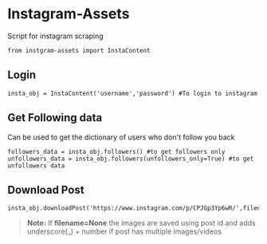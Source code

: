 # Instagram-Assets
Script for instagram scraping
```
from instgram-assets import InstaContent
```

## Login
```
insta_obj = InstaContent('username','password') #To login to instagram
```

## Get Following data 
Can be used to get the dictionary of users who don't follow you back
```
followers_data = insta_obj.followers() #to get followers only
unfollowers_data = insta_obj.followers(unfollowers_only=True) #to get unfollowers data
```

## Download Post 
```
insta_obj.downloadPost('https://www.instagram.com/p/CPJGp3Yp6wR/',filename=None) 
```
> **Note:** If **filename=None** the images are saved using post id and adds underscore(_) + number if post has multiple images/videos

